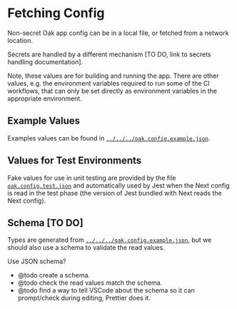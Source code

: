 # Fetching Config

Non-secret Oak app config can be in a local file, or fetched from a network location.

Secrets are handled by a different mechanism [TO DO, link to secrets handling documentation].

Note, these values are for building and running the app. There are other values, e.g. the environment variables required to run some of the CI workflows, that can only be set directly as environment variables in the appropriate environment.

## Example Values

Examples values can be found in [`../../../oak.config.example.json`](../../../oak.config.example.json).

## Values for Test Environments

Fake values for use in unit testing are provided by the file [`oak.config.test.json`](../../../oak.config.test.json) and automatically used by Jest when the Next config is read in the test phase (the version of Jest bundled with Next reads the Next config).

## Schema [TO DO]

Types are generated from [`../../../oak.config.example.json`](../../../oak.config.example.json), but we should also use a schema to validate the read values.

Use JSON schema?

- @todo create a schema.
- @todo check the read values match the schema.
- @todo find a way to tell VSCode about the schema so it can prompt/check during editing, Prettier does it.
